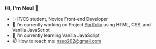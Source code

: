 ### Hi, I'm Neul 👋

- ✨ IT/CS student, Novice Front-end Developer 
- 🔭 I’m currently working on Project [Portfolio](https://neulseo.github.io/portfolio/) using HTML, CSS, and Vanilla JavaScript
- 🌱 I’m currently learning Vanilla JavaScript
- 📫 How to reach me: nseo202@gmail.com


